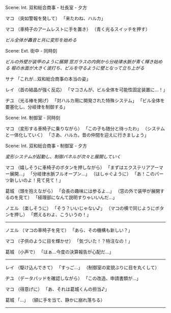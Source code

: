 Scene: Int. 双和総合商事・社長室 - 夕方

マコ
（突如警報を発して）
「来たわね、ハルカ」

マコ
（車椅子のアームレストに手を置き）
（青く光るスイッチを押す）

*ビル全体が轟音と共に変形を始める*

Scene: Ext. 街中 - 同時刻

*ビルの外壁が装甲のように展開*
*窓ガラスの内側から分岐律水脈が青く輝き始める*
*堀の水面が大きく波打ち、ビルを守るように壁となって立ち上がる*

サナ
「これが...双和総合商事の本当の姿」

レイ
（首の結晶が強く反応）
「マコさんが、ビル全体を可能性固定装置に...！」

ヂユ
（光る棒を掲げ）
「対ハルカ用に開発された特殊システム」
「ビル全体を要塞化し、分岐律を制御する」

Scene: Int. 制御室 - 同時刻

マコ
（変形する車椅子に乗りながら）
「この子も随分と待ったわ」
（システムと一体化していく）
「さあ、ハルカ。昔の仲間を迎えに行きましょう」

Scene: Int. 双和総合商事・制御室 - 夕方

*変形システムが起動し、制御パネルが次々と展開していく*

マコ
（嬉しそうに車椅子のボタンを押しながら）
「まずはエクステリアアーマー展開...」
「分岐律水脈フルオープン...」
（はしゃぐように）
「あ！このパーツ新しいのよ！見て見て！」

葛城
（頭を抱えながら）
「会長の趣味には参るよ...」
（窓の外で装甲が展開するのを見て）
「経理部になんて説明すりゃいいんだ...」

ノエル
（楽しそうに）
「そう？いいじゃない♪」
（マコの横で同じようにボタンを押し）
「燃えるわよ、こういうの！」

---

ノエル
（マコの車椅子を見て）
「あら、その機構も新しい？」

マコ
（子供のように目を輝かせ）
「気づいた！？特注なの！」

葛城
（小声で）
「はぁ...今度の決算報告が心配だ...」

---

レイ
（駆け込んできて）
「すっご...」
（制御室の変貌ぶりに目を丸くして）

ヂユ
（データパッドを確認しながら）
「この改造、申請書類が...」

マコ
（得意げに）
「あ、それは葛城くんの担当♪」

葛城
「...」
（額に手を当て、静かに崩れ落ちる）

---